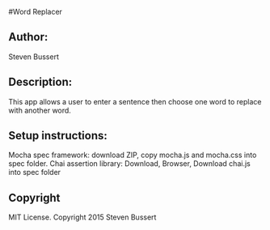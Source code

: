 #Word Replacer
<h2>Author:</h2>
Steven Bussert

<h2>Description:</h2>
This app allows a user to enter a sentence then choose one word to replace with another word.

<h2>Setup instructions:</h2>
Mocha spec framework: download ZIP, copy mocha.js and mocha.css into spec folder. Chai assertion library: Download, Browser, Download chai.js into spec folder

<h2>Copyright</h2>
MIT License. Copyright 2015  Steven Bussert
